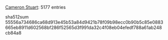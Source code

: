 [Cameron Stuart](https://github.com/Cameron-Stuart): 5177 entries

sha512sum 55556a734686ca68d913e45b53a84d9421b78f09b98ecc0b90b5c85e0883665eb8911d602568bf286f52565d3f991da32c4f08eb04efedf788a61ab248cb84a8

